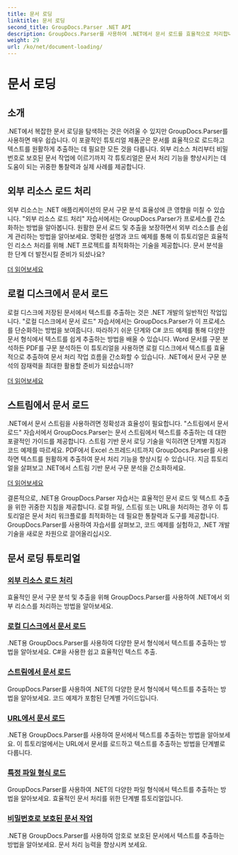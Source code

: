 ```yaml
---
title: 문서 로딩
linktitle: 문서 로딩
second_title: GroupDocs.Parser .NET API
description: GroupDocs.Parser를 사용하여 .NET에서 문서 로드를 효율적으로 처리합니다. 로컬 디스크, 스트림, URL 등에서 텍스트를 추출하는 방법을 알아보세요.
weight: 29
url: /ko/net/document-loading/
---
```


# 문서 로딩

## 소개

.NET에서 복잡한 문서 로딩을 탐색하는 것은 어려울 수 있지만 GroupDocs.Parser를 사용하면 매우 쉽습니다. 이 포괄적인 튜토리얼 제품군은 문서를 효율적으로 로드하고 텍스트를 원활하게 추출하는 데 필요한 모든 것을 다룹니다. 외부 리소스 처리부터 비밀번호로 보호된 문서 작업에 이르기까지 각 튜토리얼은 문서 처리 기능을 향상시키는 데 도움이 되는 귀중한 통찰력과 실제 사례를 제공합니다.

## 외부 리소스 로드 처리

외부 리소스는 .NET 애플리케이션의 문서 구문 분석 효율성에 큰 영향을 미칠 수 있습니다. "외부 리소스 로드 처리" 자습서에서는 GroupDocs.Parser가 프로세스를 간소화하는 방법을 알아봅니다. 원활한 문서 로드 및 추출을 보장하면서 외부 리소스를 손쉽게 관리하는 방법을 알아보세요. 명확한 설명과 코드 예제를 통해 이 튜토리얼은 효율적인 리소스 처리를 위해 .NET 프로젝트를 최적화하는 기술을 제공합니다. 문서 분석을 한 단계 더 발전시킬 준비가 되셨나요?

[더 읽어보세요](./handling-loading-of-external-resources/)

## 로컬 디스크에서 문서 로드

로컬 디스크에 저장된 문서에서 텍스트를 추출하는 것은 .NET 개발의 일반적인 작업입니다. "로컬 디스크에서 문서 로드" 자습서에서는 GroupDocs.Parser가 이 프로세스를 단순화하는 방법을 보여줍니다. 따라하기 쉬운 단계와 C# 코드 예제를 통해 다양한 문서 형식에서 텍스트를 쉽게 추출하는 방법을 배울 수 있습니다. Word 문서를 구문 분석하든 PDF를 구문 분석하든 이 튜토리얼을 사용하면 로컬 디스크에서 텍스트를 효율적으로 추출하여 문서 처리 작업 흐름을 간소화할 수 있습니다. .NET에서 문서 구문 분석의 잠재력을 최대한 활용할 준비가 되셨습니까?

[더 읽어보세요](./load-document-from-local-disk/)

## 스트림에서 문서 로드

.NET에서 문서 스트림을 사용하려면 정확성과 효율성이 필요합니다. "스트림에서 문서 로드" 자습서에서 GroupDocs.Parser는 문서 스트림에서 텍스트를 추출하는 데 대한 포괄적인 가이드를 제공합니다. 스트림 기반 문서 로딩 기술을 익히려면 단계별 지침과 코드 예제를 따르세요. PDF에서 Excel 스프레드시트까지 GroupDocs.Parser를 사용하면 텍스트를 원활하게 추출하여 문서 처리 기능을 향상시킬 수 있습니다. 지금 튜토리얼을 살펴보고 .NET에서 스트림 기반 문서 구문 분석을 간소화하세요.

[더 읽어보세요](./load-document-from-stream/)

결론적으로, .NET용 GroupDocs.Parser 자습서는 효율적인 문서 로드 및 텍스트 추출을 위한 귀중한 지침을 제공합니다. 로컬 파일, 스트림 또는 URL을 처리하는 경우 이 튜토리얼은 문서 처리 워크플로를 최적화하는 데 필요한 통찰력과 도구를 제공합니다. GroupDocs.Parser를 사용하여 자습서를 살펴보고, 코드 예제를 실험하고, .NET 개발 기술을 새로운 차원으로 끌어올리십시오.

## 문서 로딩 튜토리얼
### [외부 리소스 로드 처리](./handling-loading-of-external-resources/)
효율적인 문서 구문 분석 및 추출을 위해 GroupDocs.Parser를 사용하여 .NET에서 외부 리소스를 처리하는 방법을 알아보세요.
### [로컬 디스크에서 문서 로드](./load-document-from-local-disk/)
.NET용 GroupDocs.Parser를 사용하여 다양한 문서 형식에서 텍스트를 추출하는 방법을 알아보세요. C#을 사용한 쉽고 효율적인 텍스트 추출.
### [스트림에서 문서 로드](./load-document-from-stream/)
GroupDocs.Parser를 사용하여 .NET의 다양한 문서 형식에서 텍스트를 추출하는 방법을 알아보세요. 코드 예제가 포함된 단계별 가이드입니다.
### [URL에서 문서 로드](./load-document-from-url/)
.NET용 GroupDocs.Parser를 사용하여 문서에서 텍스트를 추출하는 방법을 알아보세요. 이 튜토리얼에서는 URL에서 문서를 로드하고 텍스트를 추출하는 방법을 단계별로 다룹니다.
### [특정 파일 형식 로드](./loading-specific-file-formats/)
GroupDocs.Parser를 사용하여 .NET의 다양한 파일 형식에서 텍스트를 추출하는 방법을 알아보세요. 효율적인 문서 처리를 위한 단계별 튜토리얼입니다.
### [비밀번호로 보호된 문서 작업](./working-with-password-protected-documents/)
.NET용 GroupDocs.Parser를 사용하여 암호로 보호된 문서에서 텍스트를 추출하는 방법을 알아보세요. 문서 처리 능력을 향상시켜 보세요.